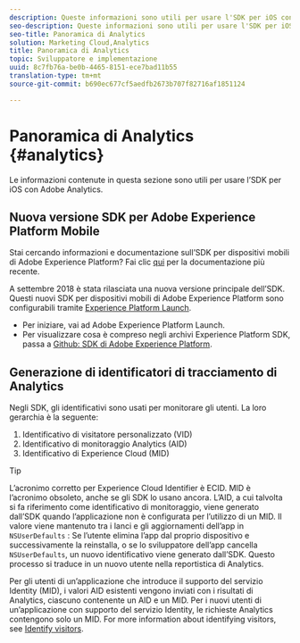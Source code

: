 ```yaml
---
description: Queste informazioni sono utili per usare l'SDK per iOS con Adobe Analytics.
seo-description: Queste informazioni sono utili per usare l'SDK per iOS con Adobe Analytics.
seo-title: Panoramica di Analytics
solution: Marketing Cloud,Analytics
title: Panoramica di Analytics
topic: Sviluppatore e implementazione
uuid: 8c7fb76a-be0b-4465-8151-ece7bad11b55
translation-type: tm+mt
source-git-commit: b690ec677cf5aedfb2673b707f82716af1851124

---
```



# Panoramica di Analytics {#analytics}

Le informazioni contenute in questa sezione sono utili per usare l’SDK per iOS con Adobe Analytics.

## Nuova versione SDK per Adobe Experience Platform Mobile

Stai cercando informazioni e documentazione sull’SDK per dispositivi mobili di Adobe Experience Platform? Fai clic [qui](https://aep-sdks.gitbook.io/docs/) per la documentazione più recente.

A settembre 2018 è stata rilasciata una nuova versione principale dell’SDK. Questi nuovi SDK per dispositivi mobili di Adobe Experience Platform sono configurabili tramite [Experience Platform Launch](https://www.adobe.com/experience-platform/launch.html).

* Per iniziare, vai ad Adobe Experience Platform Launch.
* Per visualizzare cosa è compreso negli archivi Experience Platform SDK, passa a [Github: SDK di Adobe Experience Platform](https://github.com/Adobe-Marketing-Cloud/acp-sdks).

## Generazione di identificatori di tracciamento di Analytics

Negli SDK, gli identificativi sono usati per monitorare gli utenti. La loro gerarchia è la seguente:

1. Identificativo di visitatore personalizzato (VID)
2. Identificativo di monitoraggio Analytics (AID)
3. Identificativo di Experience Cloud (MID)

>[!TIP]
>
>L’acronimo corretto per Experience Cloud Identifier è ECID. MID è l’acronimo obsoleto, anche se gli SDK lo usano ancora.
L’AID, a cui talvolta si fa riferimento come identificativo di monitoraggio, viene generato dall’SDK quando l’applicazione non è configurata per l’utilizzo di un MID. Il valore viene mantenuto tra i lanci e gli aggiornamenti dell’app in `NSUserDefaults` : Se l’utente elimina l’app dal proprio dispositivo e successivamente la reinstalla, o se lo sviluppatore dell’app cancella `NSUserDefaults`, un nuovo identificativo viene generato dall’SDK. Questo processo si traduce in un nuovo utente nella reportistica di Analytics.

Per gli utenti di un’applicazione che introduce il supporto del servizio Identity (MID), i valori AID esistenti vengono inviati con i risultati di Analytics, ciascuno contenente un AID e un MID. Per i nuovi utenti di un’applicazione con supporto del servizio Identity, le richieste Analytics contengono solo un MID. For more information about identifying visitors, see [Identify visitors](https://docs.adobe.com/content/help/en/analytics/export/analytics-data-feed/data-feed-contents/datafeeds-visid.html).
